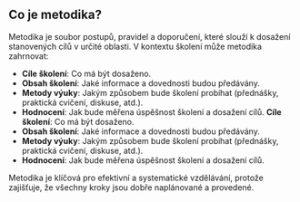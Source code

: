 ## Co je metodika?

Metodika je soubor postupů, pravidel a doporučení, které slouží k dosažení stanovených cílů v určité oblasti. V kontextu školení může metodika zahrnovat:

- **Cíle školení**: Co má být dosaženo.
- **Obsah školení**: Jaké informace a dovednosti budou předávány.
- **Metody výuky**: Jakým způsobem bude školení probíhat (přednášky, praktická cvičení, diskuse, atd.).
- **Hodnocení**: Jak bude měřena úspěšnost školení a dosažení cílů.
**Cíle školení**: Co má být dosaženo.
- **Obsah školení**: Jaké informace a dovednosti budou předávány.
- **Metody výuky**: Jakým způsobem bude školení probíhat (přednášky, praktická cvičení, diskuse, atd.).
- **Hodnocení**: Jak bude měřena úspěšnost školení a dosažení cílů.

Metodika je klíčová pro efektivní a systematické vzdělávání, protože zajišťuje, že všechny kroky jsou dobře naplánované a provedené.